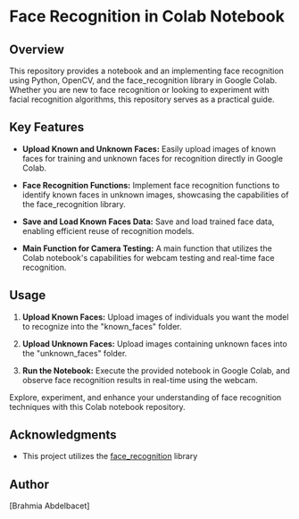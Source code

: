 # Face Recognition in Colab Notebook

## Overview

This repository provides a notebook and an implementing face recognition using Python, OpenCV, and the face_recognition library in Google Colab. Whether you are new to face recognition or looking to experiment with facial recognition algorithms, this repository serves as a practical guide.

## Key Features

- **Upload Known and Unknown Faces:** Easily upload images of known faces for training and unknown faces for recognition directly in Google Colab.
  
- **Face Recognition Functions:** Implement face recognition functions to identify known faces in unknown images, showcasing the capabilities of the face_recognition library.

- **Save and Load Known Faces Data:** Save and load trained face data, enabling efficient reuse of recognition models.

- **Main Function for Camera Testing:** A main function that utilizes the Colab notebook's capabilities for webcam testing and real-time face recognition.

## Usage

1. **Upload Known Faces:** Upload images of individuals you want the model to recognize into the "known_faces" folder.

2. **Upload Unknown Faces:** Upload images containing unknown faces into the "unknown_faces" folder.

3. **Run the Notebook:** Execute the provided notebook in Google Colab, and observe face recognition results in real-time using the webcam.

Explore, experiment, and enhance your understanding of face recognition techniques with this Colab notebook repository.

## Acknowledgments

- This project utilizes the [face_recognition](https://github.com/ageitgey/face_recognition) library

## Author

[Brahmia Abdelbacet]
